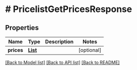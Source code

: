 # # PricelistGetPricesResponse


## Properties 


Name | Type | Description | Notes
------------ | ------------- | ------------- | -------------
**prices**| [**List<PricelistGetPriceItem>**](PricelistGetPriceItem.md) |   | [optional]


[[Back to Model list]](../../README.md#models) [[Back to API list]](../../README.md#endpoints) [[Back to README]](../../README.md)


